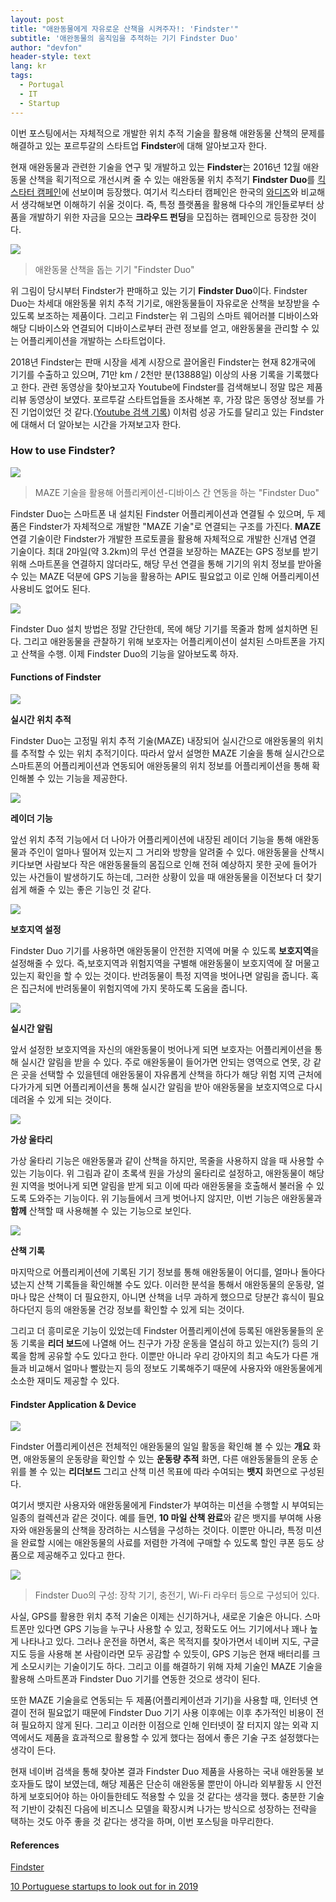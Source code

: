 ```yaml
---
layout: post
title: "애완동물에게 자유로운 산책을 시켜주자!: 'Findster'"
subtitle: '애완동물의 움직임을 추적하는 기기 Findster Duo'
author: "devfon"
header-style: text
lang: kr
tags:
  - Portugal
  - IT
  - Startup
---
```


이번 포스팅에서는 자체적으로 개발한 위치 추적 기술을 활용해 애완동물 산책의 문제를 해결하고 있는 포르투갈의 스타트업 **Findster**에 대해 알아보고자 한다.

현재 애완동물과 관련한 기술을 연구 및 개발하고 있는 **Findster**는 2016년 12월 애완동물 산책을 획기적으로 개선시켜 줄 수 있는 애완동물 위치 추적기 **Findster Duo**를 [킥스타터 캠페인](https://www.kickstarter.com/discover)에 선보이며 등장했다. 여기서 킥스타터 캠페인은 한국의 [와디즈](https://www.wadiz.kr/)와 비교해서 생각해보면 이해하기 쉬울 것이다. 즉, 특정 플랫폼을 활용해 다수의 개인들로부터 상품을 개발하기 위한 자금을 모으는 **크라우드 펀딩**을 모집하는 캠페인으로 등장한 것이다.

![](/img/in-post/device.png)
> 애완동물 산책을 돕는 기기 "Findster Duo"

위 그림이 당시부터 Findster가 판매하고 있는 기기 **Findster Duo**이다. Findster Duo는 차세대 애완동물 위치 추적 기기로, 애완동물들이 자유로운 산책을 보장받을 수 있도록 보조하는 제품이다. 그리고 Findster는 위 그림의 스마트 웨어러블 디바이스와 해당 디바이스와 연결되어 디바이스로부터 관련 정보를 얻고, 애완동물을 관리할 수 있는 어플리케이션을 개발하는 스타트업이다.

2018년 Findster는 판매 시장을 세계 시장으로 끌어올린 Findster는 현재 82개국에 기기를 수출하고 있으며, 71만 km / 2천만 분(13888일) 이상의 사용 기록을 기록했다고 한다. 관련 동영상을 찾아보고자 Youtube에 Findster를 검색해보니 정말 많은 제품 리뷰 동영상이 보였다. 포르투갈 스타트업들을 조사해본 후, 가장 많은 동영상 정보를 가진 기업이었던 것 같다.([Youtube 검색 기록](https://www.youtube.com/results?search_query=findster)) 이처럼 성공 가도를 달리고 있는 Findster에 대해서 더 알아보는 시간을 가져보고자 한다.


### How to use Findster?
![](/img/in-post/maze.png)
> MAZE 기술을 활용해 어플리케이션-디바이스 간 연동을 하는 "Findster Duo"

Findster Duo는 스마트폰 내 설치된 Findster 어플리케이션과 연결될 수 있으며, 두 제품은 Findster가 자체적으로 개발한 "MAZE 기술"로 연결되는 구조를 가진다. **MAZE** 연결 기술이란 Findster가 개발한 프로토콜을 활용해 자체적으로 개발한 신개념 연결 기술이다. 최대 2마일(약 3.2km)의 무선 연결을 보장하는 MAZE는 GPS 정보를 받기 위해 스마트폰을 연결하지 않더라도, 해당 무선 연결을 통해 기기의 위치 정보를 받아올 수 있는 MAZE 덕분에 GPS 기능을 활용하는 API도 필요없고 이로 인해 어플리케이션 사용비도 없어도 된다.

![](/img/in-post/findster_wear.png)

Findster Duo 설치 방법은 정말 간단한데, 목에 해당 기기를 목줄과 함께 설치하면 된다. 그리고 애완동물을 관찰하기 위해 보호자는 어플리케이션이 설치된 스마트폰을 가지고 산책을 수행. 이제 Findster Duo의 기능을 알아보도록 하자.

#### Functions of Findster
![](/img/in-post/find_gps.png)

**실시간 위치 추적** 

Findster Duo는 고정밀 위치 추적 기술(MAZE) 내장되어 실시간으로 애완동물의 위치를 추적할 수 있는 위치 추적기이다. 따라서 앞서 설명한 MAZE 기술을 통해 실시간으로 스마트폰의 어플리케이션과 연동되어 애완동물의 위치 정보를 어플리케이션을 통해 확인해볼 수 있는 기능을 제공한다.

![](/img/in-post/radar.png)

**레이더 기능**

앞선 위치 추적 기능에서 더 나아가 어플리케이션에 내장된 레이더 기능을 통해 애완동물과 주인이 얼마나 떨어져 있는지 그 거리와 방향을 알려줄 수 있다. 애완동물을 산책시키다보면 사람보다 작은 애완동물들의 몸집으로 인해 전혀 예상하지 못한 곳에 들어가 있는 사건들이 발생하기도 하는데, 그러한 상황이 있을 때 애완동물을 이전보다 더 찾기 쉽게 해줄 수 있는 좋은 기능인 것 같다.

![](/img/in-post/fence.png)

**보호지역 설정**

Findster Duo 기기를 사용하면 애완동물이 안전한 지역에 머물 수 있도록 **보호지역**을 설정해줄 수 있다. 즉,보호지역과 위험지역을 구별해 애완동물이 보호지역에 잘 머물고 있는지 확인을 할 수 있는 것이다. 반려동물이 특정 지역을 벗어나면 알림을 줍니다. 혹은 집근처에 반려동물이 위험지역에 가지 못하도록 도움을 줍니다.

![](/img/in-post/alert.png)

**실시간 알림**

앞서 설정한 보호지역을 자신의 애완동물이 벗어나게 되면 보호자는 어플리케이션을 통해 실시간 알림을 받을 수 있다. 주로 애완동물이 들어가면 안되는 영역으로 연못, 강 같은 곳을 선택할 수 있을텐데 애완동물이 자유롭게 산책을 하다가 해당 위험 지역 근처에 다가가게 되면 어플리케이션을 통해 실시간 알림을 받아 애완동물을 보호지역으로 다시 데려올 수 있게 되는 것이다.

![](/img/in-post/vl.png)

**가상 울타리**

가상 울타리 기능은 애완동물과 같이 산책을 하지만, 목줄을 사용하지 않을 때 사용할 수 있는 기능이다. 위 그림과 같이 초록색 원을 가상의 울타리로 설정하고, 애완동물이 해당 원 지역을 벗어나게 되면 알림을 받게 되고 이에 따라 애완동물을 호출해서 불러올 수 있도록 도와주는 기능이다. 위 기능들에서 크게 벗어나지 않지만, 이번 기능은 애완동물과 **함께** 산책할 때 사용해볼 수 있는 기능으로 보인다.

![](/img/in-post/history.png)

**산책 기록**

마지막으로 어플리케이션에 기록된 기기 정보를 통해 애완동물이 어디를, 얼마나 돌아다녔는지 산책 기록들을 확인해볼 수도 있다. 이러한 분석을 통해서 애완동물의 운동량, 얼마나 많은 산책이 더 필요한지, 아니면 산책을 너무 과하게 했으므로 당분간 휴식이 필요하다던지 등의 애완동물 건강 정보를 확인할 수 있게 되는 것이다.

그리고 더 흥미로운 기능이 있었는데 Findster 어플리케이션에 등록된 애완동물들의 운동 기록을 **리더 보드**에 나열해 어느 친구가 가장 운동을 열심히 하고 있는지(?) 등의 기록을 함께 공유할 수도 있다고 한다. 이뿐만 아니라 우리 강아지의 최고 속도가 다른 개들과 비교해서 얼마나 빨랐는지 등의 정보도 기록해주기 때문에 사용자와 애완동물에게 소소한 재미도 제공할 수 있다.


#### Findster Application & Device
![](/img/in-post/findapp.png)

Findster 어플리케이션은 전체적인 애완동물의 일일 활동을 확인해 볼 수 있는 **개요** 화면, 애완동물의 운동량을 확인할 수 있는 **운동량 추적** 화면, 다른 애완동물들의 운동 순위를 볼 수 있는 **리더보드** 그리고 산책 미션 목표에 따라 수여되는 **뱃지** 화면으로 구성된다.

여기서 뱃지란 사용자와 애완동물에게 Findster가 부여하는 미션을 수행할 시 부여되는 일종의 컬렉션과 같은 것이다. 예를 들면, **10 마일 산책 완료**와 같은 뱃지를 부여해 사용자와 애완동물의 산책을 장려하는 시스템을 구성하는 것이다. 이뿐만 아니라, 특정 미션을 완료할 시에는 애완동물의 사료를 저렴한 가격에 구매할 수 있도록 할인 쿠폰 등도 상품으로 제공해주고 있다고 한다.

![](/img/in-post/dv2.png)
> Findster Duo의 구성: 장착 기기, 충전기, Wi-Fi 라우터 등으로 구성되어 있다.

사실, GPS를 활용한 위치 추적 기술은 이제는 신기하거나, 새로운 기술은 아니다. 스마트폰만 있다면 GPS 기능을 누구나 사용할 수 있고, 정확도도 어느 기기에서나 꽤나 높게 나타나고 있다. 그러나 운전을 하면서, 혹은 목적지를 찾아가면서 네이버 지도, 구글 지도 등을 사용해 본 사람이라면 모두 공감할 수 있듯이, GPS 기능은 현재 배터리를 크게 소모시키는 기술이기도 하다. 그리고 이를 해결하기 위해 자체 기술인 MAZE 기술을 활용해 스마트폰과 Findster Duo 기기를 연동한 것으로 생각이 된다.

또한 MAZE 기술을로 연동되는 두 제품(어플리케이션과 기기)을 사용할 때, 인터넷 연결이 전혀 필요없기 때문에 Findster Duo 기기 사용 이후에는 이후 추가적인 비용이 전혀 필요하지 않게 된다. 그리고 이러한 이점으로 인해 인터넷이 잘 터지지 않는 외곽 지역에서도 제품을 효과적으로 활용할 수 있게 했다는 점에서 좋은 기술 구조 설정했다는 생각이 든다.

현재 네이버 검색을 통해 찾아본 결과 Findster Duo 제품을 사용하는 국내 애완동물 보호자들도 많이 보였는데, 해당 제품은 단순히 애완동물 뿐만이 아니라 외부활동 시 안전하게 보호되어야 하는 아이들한테도 적용할 수 있을 것 같다는 생각을 했다. 충분한 기술적 기반이 갖춰진 다음에 비즈니스 모델을 확장시켜 나가는 방식으로 성장하는 전략을 택하는 것도 아주 좋을 것 같다는 생각을 하며, 이번 포스팅을 마무리한다.

#### References
[Findster](https://getfindster.com/)

[10 Portuguese startups to look out for in 2019](https://www.eu-startups.com/2019/02/10-portuguese-startups-to-look-out-for-in-2019/)